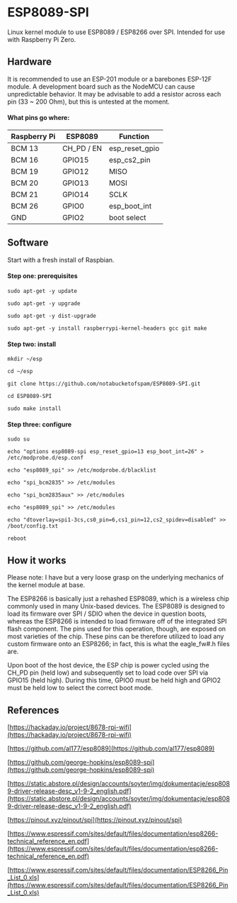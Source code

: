# ESP8089-SPI

Linux kernel module to use ESP8089 / ESP8266 over SPI. Intended for use with 
Raspberry Pi Zero.

## Hardware

It is recommended to use an ESP-201 module or a barebones ESP-12F module. A 
development board such as the NodeMCU can cause unpredictable behavior. It may 
be advisable to add a resistor across each pin (33 ~ 200 Ohm), but this is 
untested at the moment.

#### What pins go where:

| Raspberry Pi | ESP8089        | Function         |
| ------------ | -------------- | ---------------- |
| BCM 13       | CH\_PD / EN    | esp\_reset\_gpio |
| BCM 16       | GPIO15         | esp\_cs2\_pin    |
| BCM 19       | GPIO12         | MISO             |
| BCM 20       | GPIO13         | MOSI             |
| BCM 21       | GPIO14         | SCLK             |
| BCM 26       | GPIO0          | esp\_boot\_int   |
| GND          | GPIO2          | boot select      |

## Software

Start with a fresh install of Raspbian.

#### Step one: prerequisites

`sudo apt-get -y update`

`sudo apt-get -y upgrade`

`sudo apt-get -y dist-upgrade`

`sudo apt-get -y install raspberrypi-kernel-headers gcc git make`

#### Step two: install

`mkdir ~/esp`

`cd ~/esp`

`git clone https://github.com/notabucketofspam/ESP8089-SPI.git`

`cd ESP8089-SPI`

`sudo make install`

#### Step three: configure

`sudo su`

`echo "options esp8089-spi esp_reset_gpio=13 esp_boot_int=26" > /etc/modprobe.d/esp.conf`

`echo "esp8089_spi" >> /etc/modprobe.d/blacklist`

`echo "spi_bcm2835" >> /etc/modules`

`echo "spi_bcm2835aux" >> /etc/modules`

`echo "esp8089_spi" >> /etc/modules`

`echo "dtoverlay=spi1-3cs,cs0_pin=6,cs1_pin=12,cs2_spidev=disabled" >> /boot/config.txt`

`reboot`

## How it works

Please note: I have but a very loose grasp on the underlying mechanics of the
kernel module at base. 

The ESP8266 is basically just a rehashed ESP8089, which is a wireless chip 
commonly used in many Unix-based devices. The ESP8089 is designed to load its 
firmware over SPI / SDIO when the device in question boots, whereas the ESP8266 
is intended to load firmware off of the integrated SPI flash component. The 
pins used for this operation, though, are exposed on most varieties of the 
chip. These pins can be therefore utilized to load any custom firmware onto an 
ESP8266; in fact, this is what the eagle\_fw\#.h files are.

Upon boot of the host device, the ESP chip is power cycled using the CH\_PD 
pin \(held low\) and subsequently set to load code over SPI via GPIO15 
\(held high\). During this time, GPIO0 must be held high and GPIO2 must be held 
low to select the correct boot mode.

## References

[https://hackaday.io/project/8678-rpi-wifi](https://hackaday.io/project/8678-rpi-wifi)

[https://github.com/al177/esp8089](https://github.com/al177/esp8089)

[https://github.com/george-hopkins/esp8089-spi](https://github.com/george-hopkins/esp8089-spi)

[https://static.abstore.pl/design/accounts/soyter/img/dokumentacje/esp8089-driver-release-desc_v1-9-2_english.pdf](https://static.abstore.pl/design/accounts/soyter/img/dokumentacje/esp8089-driver-release-desc_v1-9-2_english.pdf)

[https://pinout.xyz/pinout/spi](https://pinout.xyz/pinout/spi)

[https://www.espressif.com/sites/default/files/documentation/esp8266-technical_reference_en.pdf](https://www.espressif.com/sites/default/files/documentation/esp8266-technical_reference_en.pdf)

[https://www.espressif.com/sites/default/files/documentation/ESP8266_Pin_List_0.xls](https://www.espressif.com/sites/default/files/documentation/ESP8266_Pin_List_0.xls)
